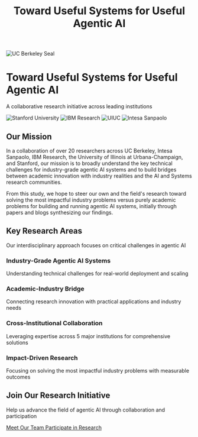 ﻿---
title: "Toward Useful Systems for Useful Agentic AI"
layout: single
classes: home wide no-title
---

<div class="hero-section">
<div class="hero-content">
<div class="hero-logo">
<img src="https://brand.berkeley.edu/wp-content/uploads/2016/10/ucbseal_139_540.png" alt="UC Berkeley Seal" class="berkeley-logo" loading="eager">
</div>
<div class="hero-text">
<h1>Toward Useful Systems for Useful Agentic AI</h1>
<p class="hero-subtitle">A collaborative research initiative across leading institutions</p>
</div>
</div>
</div>

<div class="intro-section">
<div class="institution-logos">
<img src="https://upload.wikimedia.org/wikipedia/commons/thumb/8/8c/Stanford_University_logo.svg/512px-Stanford_University_logo.svg.png" alt="Stanford University" class="institution-logo" loading="lazy">
<img src="https://upload.wikimedia.org/wikipedia/commons/thumb/5/51/IBM_logo.svg/512px-IBM_logo.svg.png" alt="IBM Research" class="institution-logo" loading="lazy">
<img src="https://upload.wikimedia.org/wikipedia/commons/thumb/8/8c/University_of_Illinois_at_Urbana%E2%80%93Champaign_logo.svg/512px-University_of_Illinois_at_Urbana%E2%80%93Champaign_logo.svg.png" alt="UIUC" class="institution-logo" loading="lazy">
<img src="https://upload.wikimedia.org/wikipedia/commons/thumb/8/8c/Intesa_Sanpaolo_logo.svg/512px-Intesa_Sanpaolo_logo.svg.png" alt="Intesa Sanpaolo" class="institution-logo" loading="lazy">
</div>

<div class="mission-statement">
<h2>Our Mission</h2>
<p>In a collaboration of over 20 researchers across UC Berkeley, Intesa Sanpaolo, IBM Research, the University of Illinois at Urbana-Champaign, and Stanford, our mission is to broadly understand the key technical challenges for industry-grade agentic AI systems and to build bridges between academic innovation with industry realities and the AI and Systems research communities.</p>

<p>From this study, we hope to steer our own and the field's research toward solving the most impactful industry problems versus purely academic problems for building and running agentic AI systems, initially through papers and blogs synthesizing our findings.</p>
</div>
</div>

<div class="research-areas-section">
<div class="section-header">
<h2>Key Research Areas</h2>
<p>Our interdisciplinary approach focuses on critical challenges in agentic AI</p>
</div>

<div class="research-grid">
<div class="research-card">
<div class="research-icon">
<i class="fas fa-industry"></i>
</div>
<h3>Industry-Grade Agentic AI Systems</h3>
<p>Understanding technical challenges for real-world deployment and scaling</p>
</div>

<div class="research-card">
<div class="research-icon">
<i class="fas fa-bridge"></i>
</div>
<h3>Academic-Industry Bridge</h3>
<p>Connecting research innovation with practical applications and industry needs</p>
</div>

<div class="research-card">
<div class="research-icon">
<i class="fas fa-handshake"></i>
</div>
<h3>Cross-Institutional Collaboration</h3>
<p>Leveraging expertise across 5 major institutions for comprehensive solutions</p>
</div>

<div class="research-card">
<div class="research-icon">
<i class="fas fa-bullseye"></i>
</div>
<h3>Impact-Driven Research</h3>
<p>Focusing on solving the most impactful industry problems with measurable outcomes</p>
</div>
</div>
</div>

<div class="cta-section">
<div class="cta-content">
<h2>Join Our Research Initiative</h2>
<p>Help us advance the field of agentic AI through collaboration and participation</p>
<div class="cta-buttons">
<a href="/team/" class="btn btn--primary">
<i class="fas fa-users"></i> Meet Our Team
</a>
<a href="/surveys/" class="btn btn--success">
<i class="fas fa-clipboard-list"></i> Participate in Research
</a>
</div>
</div>
</div>
